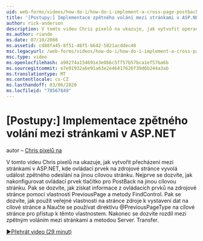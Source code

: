 ```yaml
---
uid: web-forms/videos/how-do-i/how-do-i-implement-a-cross-page-postback-in-aspnet
title: '[Postupy:] Implementace zpětného volání mezi stránkami v ASP.NET | Microsoft Docs'
author: rick-anderson
description: V tomto videu Chris pixelů na ukazuje, jak vytvořit operaci zpětného odeslání mezi stránkami v ASP.NET, kde ovládací prvek na zdrojové stránce vyvolá událost zpětného odeslání na jiný cíl...
ms.author: riande
ms.date: 07/10/2008
ms.assetid: cd88fa45-8f51-48f5-b642-5021acddec40
msc.legacyurl: /web-forms/videos/how-do-i/how-do-i-implement-a-cross-page-postback-in-aspnet
msc.type: video
ms.openlocfilehash: a98274a154691e3e0b6c5ff57b57bca1ef57ba6b
ms.sourcegitcommit: e7e91932a6e91a63e2e46417626f39d6b244a3ab
ms.translationtype: MT
ms.contentlocale: cs-CZ
ms.lasthandoff: 03/06/2020
ms.locfileid: "78567849"
---
```

# <a name="how-do-i-implement-a-cross-page-postback-in-aspnet"></a>[Postupy:] Implementace zpětného volání mezi stránkami v ASP.NET

autor – [Chris pixelů na](https://twitter.com/chrispels)

V tomto videu Chris pixelů na ukazuje, jak vytvořit přecházení mezi stránkami v ASP.NET, kde ovládací prvek na zdrojové stránce vyvolá událost zpětného odeslání na jinou cílovou stránku. Nejprve se dozvíte, jak nakonfigurovat ovládací prvek tlačítko pro PostBack na jinou cílovou stránku. Pak se dozvíte, jak získat informace z ovládacích prvků na zdrojové stránce pomocí vlastnosti PreviousPage a metody FindControl. Pak se dozvíte, jak použít veřejné vlastnosti na stránce zdroje k vystavení dat na cílové stránce a Naučte se používat direktivu @PreviousPageType na cílové stránce pro přístup k těmto vlastnostem. Nakonec se dozvíte rozdíl mezi zpětným voláním mezi stránkami a metodou Server. Transfer.

[&#9654;Přehrát video (29 minut)](https://channel9.msdn.com/Blogs/ASP-NET-Site-Videos/how-do-i-implement-a-cross-page-postback-in-aspnet)
